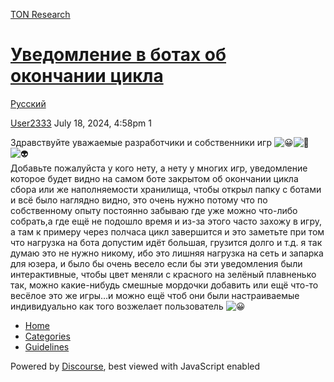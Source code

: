 [TON Research](/)

# [Уведомление в ботах об окончании цикла](/t/topic/29139)

[Русский](/c/ru/49) 

    

[User2333](https://tonresear.ch/u/User2333)  July 18, 2024, 4:58pm  1

Здравствуйте уважаемые разработчики и собственники игр ![:grinning:](https://tonresear.ch/images/emoji/twitter/grinning.png?v=12 ":grinning:")![:handshake:](https://tonresear.ch/images/emoji/twitter/handshake.png?v=12 ":handshake:")![:alien:](https://tonresear.ch/images/emoji/twitter/alien.png?v=12 ":alien:")  
Добавьте пожалуйста у кого нету, а нету у многих игр, уведомление которое будет видно на самом боте закрытом об окончании цикла сбора или же наполняемости хранилища, чтобы открыл папку с ботами и всё было наглядно видно, это очень нужно потому что по собственному опыту постоянно забываю где уже можно что-либо собрать,а где ещё не подошло время и из-за этого часто захожу в игру, а там к примеру через полчаса цикл завершится и это заметьте при том что нагрузка на бота допустим идёт большая, грузится долго и т.д. я так думаю это не нужно никому, ибо это лишняя нагрузка на сеть и запарка для юзера, и было бы очень весело если бы эти уведомления были интерактивные, чтобы цвет меняли с красного на зелёный плавненько так, можно какие-нибудь смешные мордочки добавить или ещё что-то весёлое это же игры…и можно ещё чтоб они были настраиваемые индивидуально как того возжелает пользователь ![:grinning:](https://tonresear.ch/images/emoji/twitter/grinning.png?v=12 ":grinning:")

 

*   [Home](/)
*   [Categories](/categories)
*   [Guidelines](/guidelines)

Powered by [Discourse](https://www.discourse.org), best viewed with JavaScript enabled